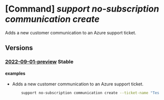 # [Command] _support no-subscription communication create_

Adds a new customer communication to an Azure support ticket.

## Versions

### [2022-09-01-preview](/Resources/mgmt-plane/L3Byb3ZpZGVycy9taWNyb3NvZnQuc3VwcG9ydC9zdXBwb3J0dGlja2V0cy97fS9jb21tdW5pY2F0aW9ucy97fQ==/2022-09-01-preview.xml) **Stable**

<!-- mgmt-plane /providers/microsoft.support/supporttickets/{}/communications/{} 2022-09-01-preview -->

#### examples

- Adds a new customer communication to an Azure support ticket.
    ```bash
        support no-subscription communication create --ticket-name "TestTicketName "--communication-name "TestTicketCommunicationName" --communication-body "TicketCommunicationBody" --communication-subject "TicketCommunicationSubject"
    ```
